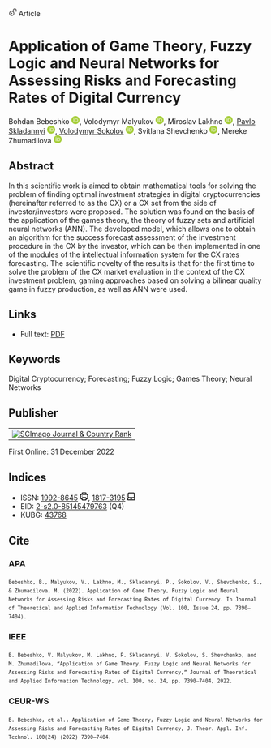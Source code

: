 <img src="/icons/unlock.svg" width="16" height="16"> Article

# Application of Game Theory, Fuzzy Logic and Neural Networks for Assessing Risks and Forecasting Rates of Digital Currency

Bohdan Bebeshko <a href="https://orcid.org/0000-0001-6599-0808" target="_blank"><img src="/icons/orcid.svg" width="16" height="16"></a>,
Volodymyr Malyukov <a href="https://orcid.org/0000-0002-7533-1555" target="_blank"><img src="/icons/orcid.svg" width="16" height="16"></a>,
Miroslav Lakhno <a href="https://orcid.org/0000-0001-6979-6076" target="_blank"><img src="/icons/orcid.svg" width="16" height="16"></a>,
<a href="https://pavlo-skladannyi.github.io/">Pavlo Skladannyi</a> <a href="https://orcid.org/0000-0002-7775-6039" target="_blank"><img src="/icons/orcid.svg" width="16" height="16"></a>,
<a href="/">Volodymyr Sokolov</a> <a href="https://orcid.org/0000-0002-9349-7946" target="_blank"><img src="/icons/orcid.svg" width="16" height="16"></a>,
Svitlana Shevchenko <a href="https://orcid.org/0000-0002-9736-8623" target="_blank"><img src="/icons/orcid.svg" width="16" height="16"></a>,
Mereke Zhumadilova <a href="https://orcid.org/0000-0002-2974-0227" target="_blank"><img src="/icons/orcid.svg" width="16" height="16"></a>

## Abstract

In this scientific work is aimed to obtain mathematical tools for solving the problem of finding optimal investment strategies in digital cryptocurrencies (hereinafter referred to as the CX) or a CX set from the side of investor/investors were proposed. The solution was found on the basis of the application of the games theory, the theory of fuzzy sets and artificial neural networks (ANN). The developed model, which allows one to obtain an algorithm for the success forecast assessment of the investment procedure in the CX by the investor, which can be then implemented in one of the modules of the intellectual information system for the CX rates forecasting. The scientific novelty of the results is that for the first time to solve the problem of the CX market evaluation in the context of the CX investment problem, gaming approaches based on solving a bilinear quality game in fuzzy production, as well as ANN were used.

## Links

* Full text: [PDF](http://www.jatit.org/volumes/Vol100No24/15Vol100No24.pdf)

## Keywords

Digital Cryptocurrency; Forecasting; Fuzzy Logic; Games Theory; Neural Networks

## Publisher

<table>
<tr>
<td>
<a href="https://www.scimagojr.com/journalsearch.php?q=19700182903&amp;tip=sid&amp;exact=no" title="SCImago Journal &amp; Country Rank"><img border="0" src="https://corsproxy.io/?https://www.scimagojr.com/journal_img.php?id=19700182903" alt="SCImago Journal &amp; Country Rank"  /></a>
</td>
</tr>
</table>

First Online: 31 December 2022

## Indices

* ISSN: [1992-8645](https://portal.issn.org/resource/ISSN/1992-8645) <img src="/icons/print.svg" width="16" height="16">, [1817-3195](https://portal.issn.org/resource/ISSN/1817-3195) <img src="/icons/online.svg" width="16" height="16">
* EID: [2-s2.0-85145479763](http://www.scopus.com/record/display.url?origin=inward&eid=2-s2.0-85145479763) (Q4)
* KUBG: [43768](http://elibrary.kubg.edu.ua/id/eprint/43768/)

## Cite

### APA

<small>`Bebeshko, B., Malyukov, V., Lakhno, M., Skladannyi, P., Sokolov, V., Shevchenko, S., & Zhumadilova, M. (2022). Application of Game Theory, Fuzzy Logic and Neural Networks for Assessing Risks and Forecasting Rates of Digital Currency. In Journal of Theoretical and Applied Information Technology (Vol. 100, Issue 24, pp. 7390–7404).`</small>

### IEEE

<small>`B. Bebeshko, V. Malyukov, M. Lakhno, P. Skladannyi, V. Sokolov, S. Shevchenko, and M. Zhumadilova, “Application of Game Theory, Fuzzy Logic and Neural Networks for Assessing Risks and Forecasting Rates of Digital Currency,” Journal of Theoretical and Applied Information Technology, vol. 100, no. 24, pp. 7390–7404, 2022.`</small>

### CEUR-WS

<small>`B. Bebeshko, et al., Application of Game Theory, Fuzzy Logic and Neural Networks for Assessing Risks and Forecasting Rates of Digital Currency, J. Theor. Appl. Inf. Technol. 100(24) (2022) 7390–7404.`</small>